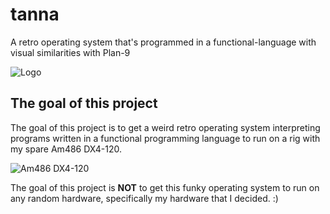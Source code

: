 # tanna
A retro operating system that's programmed in a functional-language with visual similarities with Plan-9

![Logo](https://raw.githubusercontent.com/SirObby/tanna/main/tanna_os.png)

## The goal of this project

The goal of this project is to get a weird retro operating system interpreting programs written in a functional programming language to run on a rig with my spare Am486 DX4-120. 

![Am486 DX4-120](https://cdn.cpu-world.com/CPUs/80486/S_AMD-A80486DX4-120SV8B.jpg)

The goal of this project is **NOT** to get this funky operating system to run on any random hardware, specifically my hardware that I decided. :)
